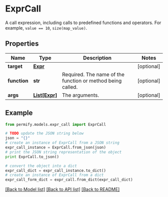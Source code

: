 # ExprCall

A call expression, including calls to predefined functions and operators.  For example, `value == 10`, `size(map_value)`.

## Properties

Name | Type | Description | Notes
------------ | ------------- | ------------- | -------------
**target** | [**Expr**](Expr.md) |  | [optional] 
**function** | **str** | Required. The name of the function or method being called. | [optional] 
**args** | [**List[Expr]**](Expr.md) | The arguments. | [optional] 

## Example

```python
from permify.models.expr_call import ExprCall

# TODO update the JSON string below
json = "{}"
# create an instance of ExprCall from a JSON string
expr_call_instance = ExprCall.from_json(json)
# print the JSON string representation of the object
print ExprCall.to_json()

# convert the object into a dict
expr_call_dict = expr_call_instance.to_dict()
# create an instance of ExprCall from a dict
expr_call_form_dict = expr_call.from_dict(expr_call_dict)
```
[[Back to Model list]](../README.md#documentation-for-models) [[Back to API list]](../README.md#documentation-for-api-endpoints) [[Back to README]](../README.md)


